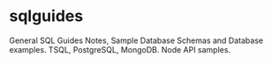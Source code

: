 # sqlguides
General SQL Guides Notes, Sample Database Schemas and Database examples.
TSQL, PostgreSQL, MongoDB. Node API samples.
